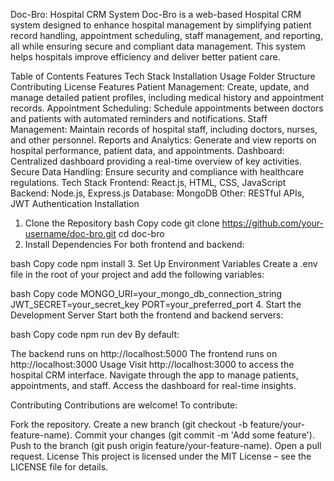 Doc-Bro: Hospital CRM System
Doc-Bro is a web-based Hospital CRM system designed to enhance hospital management by simplifying patient record handling, appointment scheduling, staff management, and reporting, all while ensuring secure and compliant data management. This system helps hospitals improve efficiency and deliver better patient care.

Table of Contents
Features
Tech Stack
Installation
Usage
Folder Structure
Contributing
License
Features
Patient Management: Create, update, and manage detailed patient profiles, including medical history and appointment records.
Appointment Scheduling: Schedule appointments between doctors and patients with automated reminders and notifications.
Staff Management: Maintain records of hospital staff, including doctors, nurses, and other personnel.
Reports and Analytics: Generate and view reports on hospital performance, patient data, and appointments.
Dashboard: Centralized dashboard providing a real-time overview of key activities.
Secure Data Handling: Ensure security and compliance with healthcare regulations.
Tech Stack
Frontend: React.js, HTML, CSS, JavaScript
Backend: Node.js, Express.js
Database: MongoDB
Other: RESTful APIs, JWT Authentication
Installation
1. Clone the Repository
bash
Copy code
git clone https://github.com/your-username/doc-bro.git
cd doc-bro
2. Install Dependencies
For both frontend and backend:

bash
Copy code
npm install
3. Set Up Environment Variables
Create a .env file in the root of your project and add the following variables:

bash
Copy code
MONGO_URI=your_mongo_db_connection_string
JWT_SECRET=your_secret_key
PORT=your_preferred_port
4. Start the Development Server
Start both the frontend and backend servers:

bash
Copy code
npm run dev
By default:

The backend runs on http://localhost:5000
The frontend runs on http://localhost:3000
Usage
Visit http://localhost:3000 to access the hospital CRM interface.
Navigate through the app to manage patients, appointments, and staff.
Access the dashboard for real-time insights.


Contributing
Contributions are welcome! To contribute:

Fork the repository.
Create a new branch (git checkout -b feature/your-feature-name).
Commit your changes (git commit -m 'Add some feature').
Push to the branch (git push origin feature/your-feature-name).
Open a pull request.
License
This project is licensed under the MIT License – see the LICENSE file for details.
